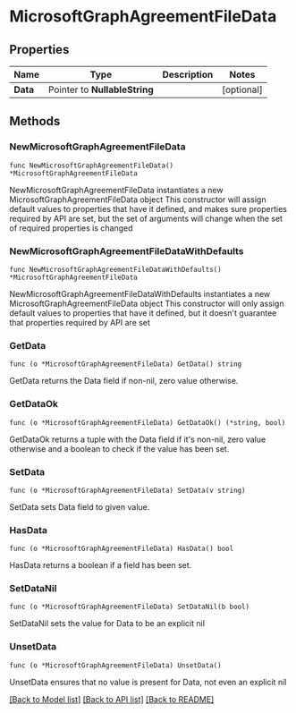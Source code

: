 # MicrosoftGraphAgreementFileData

## Properties

Name | Type | Description | Notes
------------ | ------------- | ------------- | -------------
**Data** | Pointer to **NullableString** |  | [optional] 

## Methods

### NewMicrosoftGraphAgreementFileData

`func NewMicrosoftGraphAgreementFileData() *MicrosoftGraphAgreementFileData`

NewMicrosoftGraphAgreementFileData instantiates a new MicrosoftGraphAgreementFileData object
This constructor will assign default values to properties that have it defined,
and makes sure properties required by API are set, but the set of arguments
will change when the set of required properties is changed

### NewMicrosoftGraphAgreementFileDataWithDefaults

`func NewMicrosoftGraphAgreementFileDataWithDefaults() *MicrosoftGraphAgreementFileData`

NewMicrosoftGraphAgreementFileDataWithDefaults instantiates a new MicrosoftGraphAgreementFileData object
This constructor will only assign default values to properties that have it defined,
but it doesn't guarantee that properties required by API are set

### GetData

`func (o *MicrosoftGraphAgreementFileData) GetData() string`

GetData returns the Data field if non-nil, zero value otherwise.

### GetDataOk

`func (o *MicrosoftGraphAgreementFileData) GetDataOk() (*string, bool)`

GetDataOk returns a tuple with the Data field if it's non-nil, zero value otherwise
and a boolean to check if the value has been set.

### SetData

`func (o *MicrosoftGraphAgreementFileData) SetData(v string)`

SetData sets Data field to given value.

### HasData

`func (o *MicrosoftGraphAgreementFileData) HasData() bool`

HasData returns a boolean if a field has been set.

### SetDataNil

`func (o *MicrosoftGraphAgreementFileData) SetDataNil(b bool)`

 SetDataNil sets the value for Data to be an explicit nil

### UnsetData
`func (o *MicrosoftGraphAgreementFileData) UnsetData()`

UnsetData ensures that no value is present for Data, not even an explicit nil

[[Back to Model list]](../README.md#documentation-for-models) [[Back to API list]](../README.md#documentation-for-api-endpoints) [[Back to README]](../README.md)


